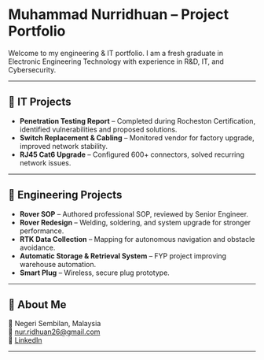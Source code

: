 # Muhammad Nurridhuan – Project Portfolio  

Welcome to my engineering & IT portfolio. I am a fresh graduate in Electronic Engineering Technology with experience in R&D, IT, and Cybersecurity.  

---

## 🔹 IT Projects
- **Penetration Testing Report** – Completed during Rocheston Certification, identified vulnerabilities and proposed solutions.  
- **Switch Replacement & Cabling** – Monitored vendor for factory upgrade, improved network stability.  
- **RJ45 Cat6 Upgrade** – Configured 600+ connectors, solved recurring network issues.  

---

## 🔹 Engineering Projects
- **Rover SOP** – Authored professional SOP, reviewed by Senior Engineer.  
- **Rover Redesign** – Welding, soldering, and system upgrade for stronger performance.  
- **RTK Data Collection** – Mapping for autonomous navigation and obstacle avoidance.  
- **Automatic Storage & Retrieval System** – FYP project improving warehouse automation.  
- **Smart Plug** – Wireless, secure plug prototype.  

---

## 🔹 About Me
📍 Negeri Sembilan, Malaysia  
📧 nur.ridhuan26@gmail.com  
🔗 [LinkedIn](https://linkedin.com/in/muhd-ridhuan-norasdi)  

---
